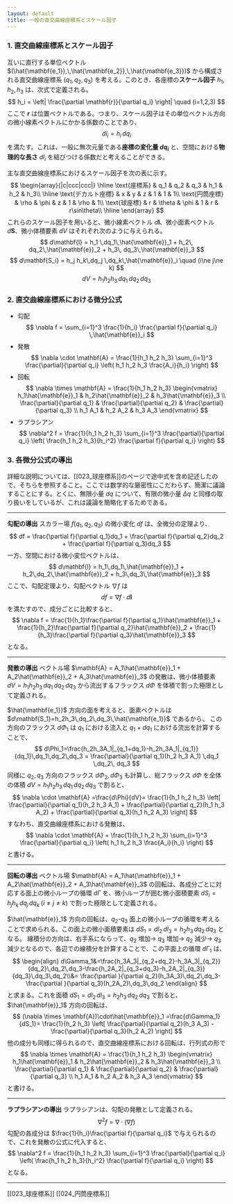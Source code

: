 ```yaml
---
layout: default
title: 一般の直交曲線座標系とスケール因子
---
```


### 1. 直交曲線座標系とスケール因子
互いに直行する単位ベクトル $(\hat{\mathbf{e_1}},\,\hat{\mathbf{e_2}},\,\hat{\mathbf{e_3}})$ から構成される直交曲線座標系 $(q_1, q_2, q_3)$ を考える。このとき、各座標の**スケール因子** $h_1, h_2, h_3$ は、次式で定義される。
$$
h_i = \left| \frac{\partial \mathbf{r}}{\partial q_i} \right| \quad (i=1,2,3)
$$
ここで $\mathbf{r}$ は位置ベクトルである。つまり、スケール因子はその単位ベクトル方向の微小線素ベクトルにかかる係数のことであり、
$$
dl_i=h_i\,dq_i
$$
を満たす。これは、一般に無次元量である**座標の変化量 $dq_i$** と、空間における**物理的な長さ** $dl_i$ を結びつける係数だと考えることができる。

主な直交曲線座標系におけるスケール因子を次の表に示す。
$$
\begin{array}{|c|ccc|ccc|}
\hline
\text{座標系} & q_1 & q_2 & q_3 & h_1 & h_2 & h_3\\
\hline
\text{デカルト座標} & x & y & z & 1 & 1 & 1\\
\text{円筒座標} & \rho & \phi & z & 1 & \rho & 1\\
\text{球座標} & r & \theta & \phi & 1 & r & r\sin\theta\\
\hline
\end{array}
$$
これらのスケール因子を用いると、微小線素ベクトル $d\mathbf{l}$、微小面素ベクトル $d\mathbf{S}$、微小体積要素 $dV$ はそれぞれ次のように与えられる。
$$
d\mathbf{l} = h_1 \,dq_1\,\hat{\mathbf{e}}_1 + h_2\, dq_2\,\hat{\mathbf{e}}_2 + h_3\, dq_3\,\hat{\mathbf{e}}_3
$$
$$
d\mathbf{S_i} = h_j h_k\,dq_j \,dq_k\,\hat{\mathbf{e}}_i \quad (i\ne j\ne k)
$$
$$
dV = h_1 h_2 h_3\,dq_1 \,dq_2\, dq_3
$$

### 2. 直交曲線座標系における微分公式
- 勾配
$$
\nabla f = \sum_{i=1}^3 \frac{1}{h_i} \frac{\partial f}{\partial q_i} \,\hat{\mathbf{e}}_i
$$
- 発散
$$
\nabla \cdot \mathbf{A} = \frac{1}{h_1 h_2 h_3} \sum_{i=1}^3 \frac{\partial}{\partial q_i} \left( h_1 h_2 h_3 \frac{A_i}{h_i} \right)
$$
- 回転
$$
\nabla \times \mathbf{A} = \frac{1}{h_1 h_2 h_3}
\begin{vmatrix}
h_1\hat{\mathbf{e}}_1 & h_2\hat{\mathbf{e}}_2 & h_3\hat{\mathbf{e}}_3 \\
\frac{\partial}{\partial q_1} & \frac{\partial}{\partial q_2} & \frac{\partial}{\partial q_3} \\
h_1 A_1 & h_2 A_2 & h_3 A_3
\end{vmatrix}
$$
- ラプラシアン
$$
\nabla^2 f = \frac{1}{h_1 h_2 h_3} \sum_{i=1}^3 \frac{\partial}{\partial q_i} \left( \frac{h_1 h_2 h_3}{h_i^2} \frac{\partial f}{\partial q_i} \right)
$$

### 3. 各微分公式の導出
詳細な説明については、[[023_球座標系]]のページで途中式を含め記述したので、そちらを参照すること。ここでは数学的な厳密性にこだわらず、簡潔に議論することにする。とくに、無限小量 $dq$ について、有限の微小量 $\Delta q$ と同様の取り扱いをしているが、これは議論を簡略化するためである。
___
**勾配の導出**
スカラー場 $f(q_1, q_2, q_3)$ の微小変化 $df$ は、全微分の定理より、
$$
df = \frac{\partial f}{\partial q_1}dq_1 + \frac{\partial f}{\partial q_2}dq_2 + \frac{\partial f}{\partial q_3}dq_3
$$
一方、空間における微小変位ベクトルは、
$$
d\mathbf{l} = h_1\,dq_1\,\hat{\mathbf{e}}_1 + h_2\,dq_2\,\hat{\mathbf{e}}_2 + h_3\,dq_3\,\hat{\mathbf{e}}_3
$$
ここで、勾配定理より、勾配ベクトル $\nabla f$ は
$$
df = \nabla f \cdot d\mathbf{l}
$$
を満たすので、成分ごとに比較すると、
$$
\nabla f = \frac{1}{h_1}\frac{\partial f}{\partial q_1}\hat{\mathbf{e}}_1 + \frac{1}{h_2}\frac{\partial f}{\partial q_2}\hat{\mathbf{e}}_2 + \frac{1}{h_3}\frac{\partial f}{\partial q_3}\hat{\mathbf{e}}_3
$$
となる。

___
**発散の導出**
ベクトル場 $\mathbf{A} = A_1\hat{\mathbf{e}}_1 + A_2\hat{\mathbf{e}}_2 + A_3\hat{\mathbf{e}}_3$ の発散は、微小体積要素 $dV = h_1 h_2 h_3\,dq_1 \,dq_2\, dq_3$ から流出するフラックス $d\Phi$ を体積で割った極限として定義される。

 $\hat{\mathbf{e_1}}$ 方向の面を考えると、面素ベクトルは $d\mathbf{S_1}=h_2h_3\,dq_2\,dq_3\,\hat{\mathbf{e_1}}$ であるから、 この方向のフラックス $d\Phi_1$ は $q_1$ における流入と $q_1+dq_1$ における流出を計算することで、
$$
d\Phi_1=\frac{h_2h_3A_1|_{q_1+dq_1}-h_2h_3A_1|_{q_1}}{dq_1}\,dq_1\,dq_2\,dq_3
= \frac{\partial}{\partial q_1}(h_2 h_3 A_1) \,dq_1 \,dq_2\, dq_3
$$
同様に $q_2, \,q_3$ 方向のフラックス $d\Phi_2,\,d\Phi_3$ も計算し、総フラックス $d\Phi$ を全体の体積 $dV = h_1 h_2 h_3\,dq_1 \,dq_2\, dq_3$ で割ると、
$$
\nabla \cdot \mathbf{A} =\frac{d\Phi}{dV}= \frac{1}{h_1 h_2 h_3} \left[
\frac{\partial}{\partial q_1}(h_2 h_3 A_1) +
\frac{\partial}{\partial q_2}(h_1 h_3 A_2) +
\frac{\partial}{\partial q_3}(h_1 h_2 A_3)
\right]
$$
すなわち、直交曲線座標系における発散は、
$$
\nabla \cdot \mathbf{A} = \frac{1}{h_1 h_2 h_3} \sum_{i=1}^3 \frac{\partial}{\partial q_i} \left( h_1 h_2 h_3 \frac{A_i}{h_i} \right)
$$
と書ける。

___
**回転の導出**
ベクトル場 $\mathbf{A} = A_1\hat{\mathbf{e}}_1 + A_2\hat{\mathbf{e}}_2 + A_3\hat{\mathbf{e}}_3$ の回転は、各成分ごとに対応する面上の微小ループの循環 $d\Gamma$ を、微小ループが囲む微小面積要素 $dS_i=h_jh_k\,dq_j\,dq_k\; (i\ne j\ne k)$ で割った極限として定義される。

$\hat{\mathbf{e}}_1$ 方向の回転は、$q_2$-$q_3$ 面上の微小ループの循環を考えることで求められる。この面上の微小面積要素は $dS_1=dl_2\,dl_3=h_2h_3\,dq_2\,dq_3$ となる。
線積分の方向は、右手系にならって、$q_2$ 増加→ $q_3$ 増加→ $q_2$ 減少→ $q_3$ 減少となるので、各辺での線積分を計算することで、この平面上の循環 $d\Gamma _1$ は、
$$
\begin{align}
d\Gamma_1&=\frac{h_3A_3|_{q_2+dq_2}-h_3A_3|_{q_2}}{dq_2}\,dq_2\,dq_3-\frac{h_2A_2|_{q_3+dq_3}-h_2A_2|_{q_3}}{dq_3}\,dq_3\,dq_2\\&=
\frac{\partial }{\partial q_2}(h_3A_3)\,dq_2\,dq_3-\frac{\partial }{\partial q_3}(h_2A_2)\,dq_3\,dq_2
\end{align}
$$
と求まる。これを面積 $dS_1=dl_2\,dl_3=h_2h_3\,dq_2\,dq_3$ で割ると、$\hat{\mathbf{e}}_1$ 方向の回転は、
$$
(\nabla \times \mathbf{A})\cdot\hat{\mathbf{e}}_1  =\frac{d\Gamma_1}{dS_1}= \frac{1}{h_2 h_3} \left[
\frac{\partial}{\partial q_2}(h_3 A_3) - \frac{\partial}{\partial q_3}(h_2 A_2)
\right]
$$
他の成分も同様に得られるので、直交曲線座標系における回転は、行列式の形で
$$
\nabla \times \mathbf{A} = \frac{1}{h_1 h_2 h_3}
\begin{vmatrix}
h_1\hat{\mathbf{e}}_1 & h_2\hat{\mathbf{e}}_2 & h_3\hat{\mathbf{e}}_3 \\
\frac{\partial}{\partial q_1} & \frac{\partial}{\partial q_2} & \frac{\partial}{\partial q_3} \\
h_1 A_1 & h_2 A_2 & h_3 A_3
\end{vmatrix}
$$
と書ける。

___
**ラプラシアンの導出**
ラプラシアンは、勾配の発散として定義される。
$$
\nabla^2 f = \nabla \cdot (\nabla f)
$$
勾配の各成分は $\frac{1}{h_i}\frac{\partial f}{\partial q_i}$ で与えられるので、これを発散の公式に代入すると、
$$
\nabla^2 f = \frac{1}{h_1 h_2 h_3} \sum_{i=1}^3 \frac{\partial}{\partial q_i} \left( \frac{h_1 h_2 h_3}{h_i^2} \frac{\partial f}{\partial q_i} \right)
$$
となる。

___
[[023_球座標系]]
[[024_円筒座標系]]
